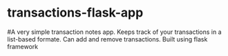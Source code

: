 # transactions-flask-app
#A very simple transaction notes app. Keeps track of your transactions in a list-based formate. Can add and remove transactions. Built using flask framework
